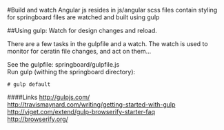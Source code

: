 #Build and watch
Angular js resides in js/angular
scss files contain styling for springboard
files are watched and built using gulp

##Using gulp:
Watch for design changes and reload.

There are a few tasks in the gulpfile and a watch. The watch is used to monitor for ceratin file changes, and act on them...

See the gulpfile: springboard/gulpfile.js  
Run gulp (withing the springboard directory):

```shellsession
# gulp default
```

####Links
http://gulpjs.com/  
http://travismaynard.com/writing/getting-started-with-gulp  
http://viget.com/extend/gulp-browserify-starter-faq  
http://browserify.org/  
